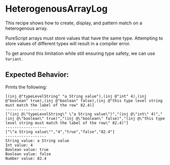 # HeterogenousArrayLog

This recipe shows how to create, display, and pattern match on a heterogenous array.

PureScript arrays must store values that have the same type. Attempting to store values of different types will result in a compiler error.

To get around this limitation while still ensuring type safety, we can use `Variant`.

## Expected Behavior:

Prints the following:
```
[(inj @"typeLevelString" "a String value"),(inj @"int" 4),(inj @"boolean" true),(inj @"boolean" false),(inj @"this type level string must match the label of the row" 82.4)]
------------------
["(inj @\"typeLevelString\" \"a String value\")","(inj @\"int\" 4)","(inj @\"boolean\" true)","(inj @\"boolean\" false)","(inj @\"this type level string must match the label of the row\" 82.4)"]
------------------
["\"a String value\"","4","true","false","82.4"]
------------------
String value: a String value
Int value: 4
Boolean value: true
Boolean value: false
Number value: 82.4
```
